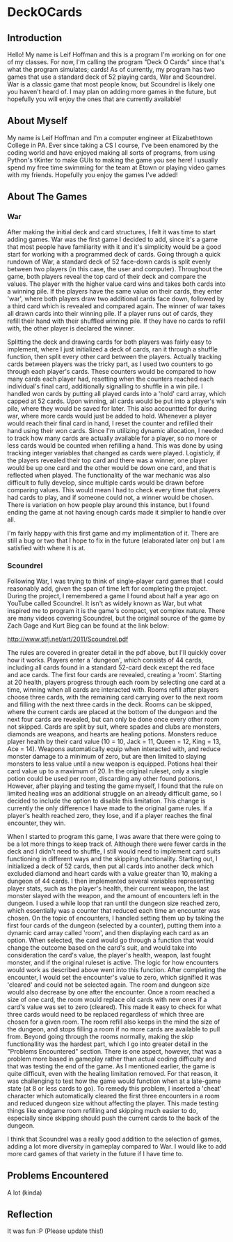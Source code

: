 # DeckOCards
## Introduction
Hello! My name is Leif Hoffman and this is a program I'm working on for one of my classes. For now, I'm calling the program "Deck O Cards" since that's what the program simulates; cards! As of currently, my program has two games that use a standard deck of 52 playing cards, War and Scoundrel. War is a classic game that most people know, but Scoundrel is likely one you haven't heard of. I may plan on adding more games in the future, but hopefully you will enjoy the ones that are currently available!

## About Myself
My name is Leif Hoffman and I'm a computer engineer at Elizabethtown College in PA. Ever since taking a CS I course, I've been enamored by the coding world and have enjoyed making all sorts of programs, from using Python's tKinter to make GUIs to making the game you see here! I usually spend my free time swimming for the team at Etown or playing video games with my friends. Hopefully you enjoy the games I've added!

## About The Games

### War
After making the initial deck and card structures, I felt it was time to start adding games. War was the first game I decided to add, since it's a game that most people have familiarity with it and it's simplicity would be a good start for working with a programmed deck of cards. Going through a quick rundown of War, a standard deck of 52 face-down cards is split evenly between two players (in this case, the user and computer). Throughout the game, both players reveal the top card of their deck and compare the values. The player with the higher value card wins and takes both cards into a winning pile. If the players have the same value on their cards, they enter 'war', where both players draw two additional cards face down, followed by a third card which is revealed and compared again. The winner of war takes all drawn cards into their winning pile. If a player runs out of cards, they refill their hand with their shuffled winning pile. If they have no cards to refill with, the other player is declared the winner.

Splitting the deck and drawing cards for both players was fairly easy to implement, where I just initialized a deck of cards, ran it through a shuffle function, then split every other card between the players. Actually tracking cards between players was the tricky part, as I used two counters to go through each player's cards. These counters would be compared to how many cards each player had, resetting when the counters reached each individual's final card, additionally signalling to shuffle in a win pile. I handled won cards by putting all played cards into a 'hold' card array, which capped at 52 cards. Upon winning, all cards would be put into a player's win pile, where they would be saved for later. This also accountted for during war, where more cards would just be added to hold. Whenever a player would reach their final card in hand, I reset the counter and refilled their hand using their won cards. Since I'm utilizing dynamic allocation, I needed to track how many cards are actually available for a player, so no more or less cards would be counted when refilling a hand. This was done by using tracking integer variables that changed as cards were played. Logisticly, if the players revealed their top card and there was a winner, one player would be up one card and the other would be down one card, and that is reflected when played. The functionality of the war mechanic was also difficult to fully develop, since multiple cards would be drawn before comparing values. This would mean I had to check every time that players had cards to play, and if someone could not, a winner would be chosen. There is variation on how people play around this instance, but I found ending the game at not having enough cards made it simplier to handle over all.

I'm fairly happy with this first game and my implimentation of it. There are still a bug or two that I hope to fix in the future (elaborated later on) but I am satisfied with where it is at.

### Scoundrel
Following War, I was trying to think of single-player card games that I could reasonably add, given the span of time left for completing the project. During the project, I remembered a game I found about half a year ago on YouTube called Scoundrel. It isn't as widely known as War, but what inspired me to program it is the game's compact, yet complex nature. There are many videos covering Scoundrel, but the original source of the game by Zach Gage and Kurt Bieg can be found at the link below:

http://www.stfj.net/art/2011/Scoundrel.pdf

The rules are covered in greater detail in the pdf above, but I'll quickly cover how it works. Players enter a 'dungeon', which consists of 44 cards, including all cards found in a standard 52-card deck except the red face and ace cards. The first four cards are revealed, creating a 'room'. Starting at 20 health, players progress through each room by selecting one card at a time, winning when all cards are interacted with. Rooms refill after players choose three cards, with the remaining card carrying over to the next room and filling with the next three cards in the deck. Rooms can be skipped, where the current cards are placed at the bottom of the dungeon and the next four cards are revealed, but can only be done once every other room not skipped. Cards are split by suit, where spades and clubs are monsters, diamonds are weapons, and hearts are healing potions. Monsters reduce player health by their card value (10 = 10, Jack = 11, Queen = 12, King = 13, Ace = 14). Weapons automatically equip when interacted with, and reduce monster damage to a minimum of zero, but are then limited to slaying monsters to less value until a new weapon is equipped. Potions heal their card value up to a maximum of 20. In the original ruleset, only a single potion could be used per room, discarding any other found potions. However, after playing and testing the game myself, I found that the rule on limited healing was an additional struggle on an already difficult game, so I decided to include the option to disable this limitation. This change is currently the only difference I have made to the original game rules. If a player's health reached zero, they lose, and if a player reaches the final encounter, they win.

When I started to program this game, I was aware that there were going to be a lot more things to keep track of. Although there were fewer cards in the deck and I didn't need to shuffle, I still would need to implement card suits functioning in different ways and the skipping functionality. Starting out, I initialized a deck of 52 cards, then put all cards into another deck which excluded diamond and heart cards with a value greater than 10, making a dungeon of 44 cards. I then implemented several variables representing player stats, such as the player's health, their current weapon, the last monster slayed with the weapon, and the amount of encounters left in the dungeon. I used a while loop that ran until the dungeon size reached zero, which essentially was a counter that reduced each time an encounter was chosen. On the topic of encounters, I handled setting them up by taking the first four cards of the dungeon (selected by a counter), putting them into a dynamic card array called 'room', and then displaying each card as an option. When selected, the card would go through a function that would change the outcome based on the card's suit, and would take into consideration the card's value, the player's health, weapon, last fought monster, and if the original ruleset is active. The logic for how encounters would work as described above went into this function. After completing the encounter, I would set the encounter's value to zero, which signified it was 'cleared' and could not be selected again. The room and dungeon size would also decrease by one after the encounter. Once a room reached a size of one card, the room would replace old cards with new ones if a card's value was set to zero (cleared). This made it easy to check for what three cards would need to be replaced regardless of which three are chosen for a given room. The room refill also keeps in the mind the size of the dungeon, and stops filling a room if no more cards are available to pull from. Beyond going through the rooms normally, making the skip functionallity was the hardest part, which I go into greater detail in the "Problems Encountered" section. There is one aspect, however, that was a problem more based in gameplay rather than actual coding difficulty and that was testing the end of the game. As I mentioned earlier, the game is quite difficult, even with the healing limitation removed. For that reason, it was challenging to test how the game would function when at a late-game state (at 8 or less cards to go). To remedy this problem, I inserted a 'cheat' character which automatically cleared the first three encounters in a room and reduced dungeon size without affecting the player. This made testing things like endgame room refilling and skipping much easier to do, especially since skipping should push the current cards to the back of the dungeon. 

I think that Scoundrel was a really good addition to the selection of games, adding a lot more diversity in gameplay compared to War. I would like to add more card games of that variety in the future if I have time to.

## Problems Encountered
A lot (kinda)

## Reflection
It was fun :P (Please update this!)